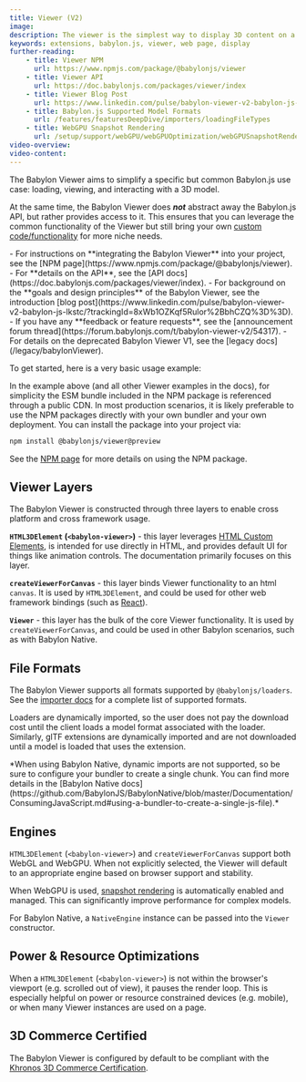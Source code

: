 ```yaml
---
title: Viewer (V2)
image:
description: The viewer is the simplest way to display 3D content on a web page.
keywords: extensions, babylon.js, viewer, web page, display
further-reading:
    - title: Viewer NPM
      url: https://www.npmjs.com/package/@babylonjs/viewer
    - title: Viewer API
      url: https://doc.babylonjs.com/packages/viewer/index
    - title: Viewer Blog Post
      url: https://www.linkedin.com/pulse/babylon-viewer-v2-babylon-js-lkstc/?trackingId=8xWb1OZKqf5Rulor%2BbhCZQ%3D%3D
    - title: Babylon.js Supported Model Formats
      url: /features/featuresDeepDive/importers/loadingFileTypes
    - title: WebGPU Snapshot Rendering
      url: /setup/support/webGPU/webGPUOptimization/webGPUSnapshotRendering
video-overview:
video-content:
---
```


The Babylon Viewer aims to simplify a specific but common Babylon.js use case: loading, viewing, and interacting with a 3D model.

At the same time, the Babylon Viewer does ***not*** abstract away the Babylon.js API, but rather provides access to it. This ensures that you can leverage the common functionality of the Viewer but still bring your own [custom code/functionality](/features/featuresDeepDive/babylonViewer/advancedUsage) for more niche needs.

<Alert severity="info">
- For instructions on **integrating the Babylon Viewer** into your project, see the [NPM page](https://www.npmjs.com/package/@babylonjs/viewer).
- For **details on the API**, see the [API docs](https://doc.babylonjs.com/packages/viewer/index).
- For background on the **goals and design principles** of the Babylon Viewer, see the introduction [blog post](https://www.linkedin.com/pulse/babylon-viewer-v2-babylon-js-lkstc/?trackingId=8xWb1OZKqf5Rulor%2BbhCZQ%3D%3D).
- If you have any **feedback or feature requests**, see the [announcement forum thread](https://forum.babylonjs.com/t/babylon-viewer-v2/54317).
- For details on the deprecated Babylon Viewer V1, see the [legacy docs](/legacy/babylonViewer).
</Alert>

To get started, here is a very basic usage example:

<CodePen pen="ogvbyyW" tab="html,result" title="Babylon Viewer Basics" />

<Alert severity="warning" title="CDN vs. Bundler">
  In the example above (and all other Viewer examples in the docs), for simplicity the ESM bundle included in the NPM package is referenced through a public CDN.
  In most production scenarios, it is likely preferable to use the NPM packages directly with your own bundler and your own deployment. You can install the package into your project via:

  ```bash
  npm install @babylonjs/viewer@preview
  ```

  See the [NPM page](https://www.npmjs.com/package/@babylonjs/viewer) for more details on using the NPM package.
</Alert>

## Viewer Layers

The Babylon Viewer is constructed through three layers to enable cross platform and cross framework usage.

**`HTML3DElement` (`<babylon-viewer>`)** - this layer leverages [HTML Custom Elements](https://developer.mozilla.org/en-US/docs/Web/API/Web_components/Using_custom_elements), is intended for use directly in HTML, and provides default UI for things like animation controls. The documentation primarily focuses on this layer.

**`createViewerForCanvas`** - this layer binds Viewer functionality to an html `canvas`. It is used by `HTML3DElement`, and could be used for other web framework bindings (such as [React](https://react.dev/)).

**`Viewer`** - this layer has the bulk of the core Viewer functionality. It is used by `createViewerForCanvas`, and could be used in other Babylon scenarios, such as with Babylon Native.

## File Formats

The Babylon Viewer supports all formats supported by `@babylonjs/loaders`. See the [importer docs](/features/featuresDeepDive/importers/loadingFileTypes) for a complete list of supported formats.

Loaders are dynamically imported, so the user does not pay the download cost until the client loads a model format associated with the loader. Similarly, glTF extensions are dynamically imported and are not downloaded until a model is loaded that uses the extension.

<Alert title="Dynamic Imports & Babylon Native" severity="warning">
*When using Babylon Native, dynamic imports are not supported, so be sure to configure your bundler to create a single chunk. You can find more details in the [Babylon Native docs](https://github.com/BabylonJS/BabylonNative/blob/master/Documentation/ConsumingJavaScript.md#using-a-bundler-to-create-a-single-js-file).*
</Alert>

## Engines

`HTML3DElement` (`<babylon-viewer>`) and `createViewerForCanvas` support both WebGL and WebGPU. When not explicitly selected, the Viewer will default to an appropriate engine based on browser support and stability.

When WebGPU is used, [snapshot rendering](/setup/support/webGPU/webGPUOptimization/webGPUSnapshotRendering) is automatically enabled and managed. This can significantly improve performance for complex models.

For Babylon Native, a `NativeEngine` instance can be passed into the `Viewer` constructor.

## Power & Resource Optimizations

When a `HTML3DElement` (`<babylon-viewer>`) is not within the browser's viewport (e.g. scrolled out of view), it pauses the render loop. This is especially helpful on power or resource constrained devices (e.g. mobile), or when many Viewer instances are used on a page.

## 3D Commerce Certified

The Babylon Viewer is configured by default to be compliant with the [Khronos 3D Commerce Certification](/setup/support/3D_commerce_certif).

